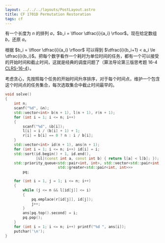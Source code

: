 ```yaml
---
layout: ../../../layouts/PostLayout.astro
title: CF 1701D Permutation Restoration
tags: cf
---
```


有一个长度为 $n$ 的排列 $a$，$b_i = \lfloor \dfrac{i}{a_i} \rfloor$。现在给定数组 $b$，还原 $a$。

根据 $b_i = \lfloor \dfrac{i}{a_i} \rfloor$ 可以得到 $\dfrac{i}{b_i+1} < a_i \le \dfrac{i}{b_i}$。把每个数字看作一个耗时为单位时间的任务，都有一个可以接受的开始时间和截止时间，这就是经典的调度问题了（算法导论第三版思考题 16-4 [CLRS-16-4](https://walkccc.me/CLRS/Chap16/Problems/16-4/)）。

考虑贪心，先按照每个任务的开始时间升序排序，对于每个时间点，维护一个包含这个时间点的任务集合，每次选取集合中截止时间最早的。

```cpp
void solve()
{
    int n;
    scanf("%d", &n);
    std::vector<int> b(n + 1), l(n + 1), r(n + 1);
    for (int i = 1; i <= n; i++)
    {
        scanf("%d", &b[i]);
        l[i] = i / (b[i] + 1) + 1;
        r[i] = b[i] == 0 ? n : i / b[i];
    }
    std::vector<int> id(n + 1), ans(n + 1);
    for (int i = 1; i <= n; i++) id[i] = i;
    std::sort(id.begin() + 1, id.end(),
              [&l](const int a, const int b) { return l[a] < l[b]; });
    std::priority_queue<std::pair<int, int>, std::vector<std::pair<int, int>>,
                        std::greater<std::pair<int, int>>>
        pq;

    for (int i = 1, j = 1; i <= n; i++)
    {
        while (j <= n && l[id[j]] <= i)
        {
            pq.emplace(r[id[j]], id[j]);
            j++;
        }
        ans[pq.top().second] = i;
        pq.pop();
    }
    for (int i = 1; i <= n; i++) printf("%d ", ans[i]);
    putchar('\n');
}

```
